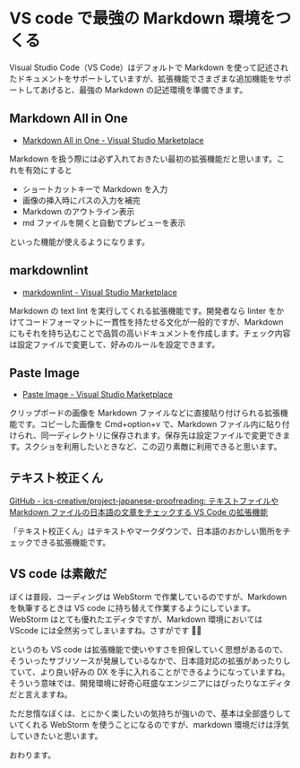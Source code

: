 # VS code で最強の Markdown 環境をつくる

Visual Studio Code（VS Code）はデフォルトで Markdown を使って記述されたドキュメントをサポートしていますが、拡張機能でさまざまな追加機能をサポートしてあげると、最強の Markdown の記述環境を準備できます。

## Markdown All in One

- [Markdown All in One - Visual Studio Marketplace](https://marketplace.visualstudio.com/items?itemName=yzhang.markdown-all-in-one)

Markdown を扱う際には必ず入れておきたい最初の拡張機能だと思います。これを有効にすると

- ショートカットキーで Markdown を入力
- 画像の挿入時にパスの入力を補完
- Markdown のアウトライン表示
- md ファイルを開くと自動でプレビューを表示

といった機能が使えるようになります。

## markdownlint

- [markdownlint - Visual Studio Marketplace](https://marketplace.visualstudio.com/items?itemName=DavidAnson.vscode-markdownlint)

Markdown の text lint を実行してくれる拡張機能です。開発者なら linter をかけてコードフォーマットに一貫性を持たせる文化が一般的ですが、Markdown にもそれを持ち込むことで品質の高いドキュメントを作成します。チェック内容は設定ファイルで変更して、好みのルールを設定できます。

## Paste Image

- [Paste Image - Visual Studio Marketplace](https://marketplace.visualstudio.com/items?itemName=mushan.vscode-paste-image)

クリップボードの画像を Markdown ファイルなどに直接貼り付けられる拡張機能です。コピーした画像を Cmd+option+v で、Markdown ファイル内に貼り付けられ、同一ディレクトリに保存されます。保存先は設定ファイルで変更できます。スクショを利用したいときなど、この辺り素敵に利用できると思います。

## テキスト校正くん

[GitHub - ics-creative/project-japanese-proofreading: テキストファイルや Markdown ファイルの日本語の文章をチェックする VS Code の拡張機能](https://github.com/ics-creative/project-japanese-proofreading)

「テキスト校正くん」はテキストやマークダウンで、日本語のおかしい箇所をチェックできる拡張機能です。

## VS code は素敵だ

ぼくは普段、コーディングは WebStorm で作業しているのですが、Markdown を執筆するときは VS code に持ち替えて作業するようにしています。WebStorm はとても優れたエディタですが、Markdown 環境においては VScode には全然劣ってしまいますね。さすがです 👏🏻

というのも VS code は拡張機能で使いやすさを担保していく思想があるので、そういったサブリソースが発展しているなかで、日本語対応の拡張があったりしていて、より良い好みの DX を手に入れることができるようになっていますね。そういう意味では、開発環境に好奇心旺盛なエンジニアにはぴったりなエディタだと言えますね。

ただ怠惰なぼくは、とにかく楽したいの気持ちが強いので、基本は全部盛りしていてくれる WebStorm を使うことになるのですが、markdown 環境だけは浮気していきたいと思います。

おわります。
